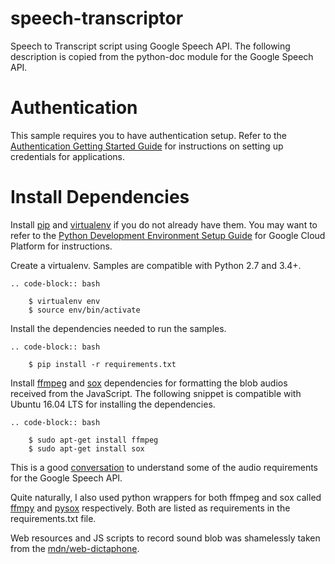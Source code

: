 # speech-transcriptor 
Speech to Transcript script using Google Speech API. The following description is copied from the python-doc module for the Google Speech API. 

# Authentication

This sample requires you to have authentication setup. Refer to the
[Authentication Getting Started Guide]( https://cloud.google.com/docs/authentication/getting-started) for instructions on setting up credentials for applications.

# Install Dependencies

Install [pip](https://pip.pypa.io/) and [virtualenv](https://virtualenv.pypa.io/) if you do not already have them. You may want to refer to the [Python Development Environment Setup Guide](https://cloud.google.com/python/setup) for Google Cloud Platform for instructions.

Create a virtualenv. Samples are compatible with Python 2.7 and 3.4+.

    .. code-block:: bash

        $ virtualenv env
        $ source env/bin/activate
        
Install the dependencies needed to run the samples.

    .. code-block:: bash

        $ pip install -r requirements.txt


Install [ffmpeg](https://ffmpeg.org/ffmpeg.html/) and [sox](http://sox.sourceforge.net/) dependencies for formatting the blob audios received from the JavaScript. The following snippet is compatible with Ubuntu 16.04 LTS for installing the dependencies. 

    .. code-block:: bash

        $ sudo apt-get install ffmpeg
        $ sudo apt-get install sox

This is a good [conversation](https://groups.google.com/forum/#!topic/cloud-speech-discuss/tbQHoaTTNH8) to understand some of the audio requirements for the Google Speech API. 

Quite naturally, I also used python wrappers for both ffmpeg and sox called [ffmpy](https://pypi.python.org/pypi/ffmpy) and [pysox](https://github.com/rabitt/pysox) respectively. Both are listed as requirements in the requirements.txt file.


Web resources and JS scripts to record sound blob was shamelessly taken from the [mdn/web-dictaphone](https://github.com/mdn/web-dictaphone).
